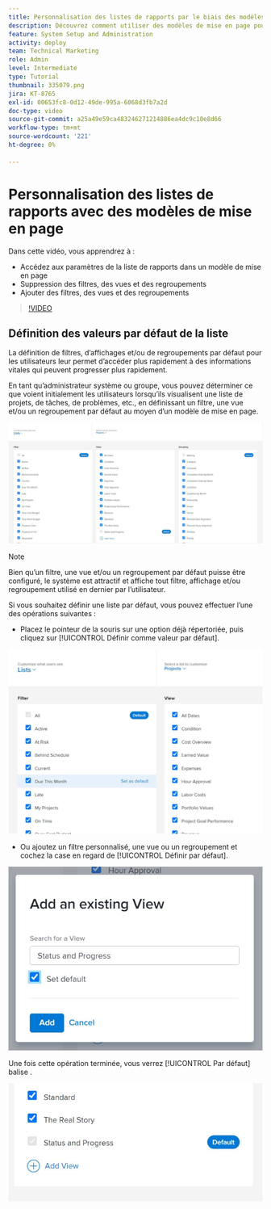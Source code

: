 ```yaml
---
title: Personnalisation des listes de rapports par le biais des modèles de mise en page
description: Découvrez comment utiliser des modèles de mise en page pour ajouter et supprimer des filtres, des vues et des groupes des listes de rapports.
feature: System Setup and Administration
activity: deploy
team: Technical Marketing
role: Admin
level: Intermediate
type: Tutorial
thumbnail: 335079.png
jira: KT-8765
exl-id: 00653fc8-0d12-49de-995a-6068d3fb7a2d
doc-type: video
source-git-commit: a25a49e59ca483246271214886ea4dc9c10e8d66
workflow-type: tm+mt
source-wordcount: '221'
ht-degree: 0%

---
```


# Personnalisation des listes de rapports avec des modèles de mise en page

Dans cette vidéo, vous apprendrez à :

* Accédez aux paramètres de la liste de rapports dans un modèle de mise en page
* Suppression des filtres, des vues et des regroupements
* Ajouter des filtres, des vues et des regroupements

>[!VIDEO](https://video.tv.adobe.com/v/335079/?quality=12&learn=on)

## Définition des valeurs par défaut de la liste

La définition de filtres, d’affichages et/ou de regroupements par défaut pour les utilisateurs leur permet d’accéder plus rapidement à des informations vitales qui peuvent progresser plus rapidement.

En tant qu’administrateur système ou groupe, vous pouvez déterminer ce que voient initialement les utilisateurs lorsqu’ils visualisent une liste de projets, de tâches, de problèmes, etc., en définissant un filtre, une vue et/ou un regroupement par défaut au moyen d’un modèle de mise en page.

![Modèle de mise en page [!UICONTROL Listes] window](assets/admin-fund-layout-template-default-lists-1-1.JPG)

>[!NOTE]
>
>Bien qu’un filtre, une vue et/ou un regroupement par défaut puisse être configuré, le système est attractif et affiche tout filtre, affichage et/ou regroupement utilisé en dernier par l’utilisateur.


Si vous souhaitez définir une liste par défaut, vous pouvez effectuer l’une des opérations suivantes :

* Placez le pointeur de la souris sur une option déjà répertoriée, puis cliquez sur [!UICONTROL Définir comme valeur par défaut].

![Modèle de mise en page [!UICONTROL Listes] fenêtre avec [!UICONTROL Définir comme valeur par défaut] visible](assets/admin-fund-layout-template-default-lists-1-2.JPG)

* Ou ajoutez un filtre personnalisé, une vue ou un regroupement et cochez la case en regard de [!UICONTROL Définir par défaut].

![[!UICONTROL Ajouter une vue existante] window](assets/admin-fund-layout-template-default-lists-1-3.JPG)

Une fois cette opération terminée, vous verrez [!UICONTROL Par défaut] balise .

![[!UICONTROL Par défaut] balise en regard de l’option de liste](assets/admin-fund-layout-template-default-lists-1-4.JPG)
